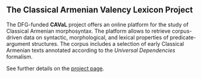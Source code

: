 ## The Classical Armenian Valency Lexicon Project

The DFG-funded **CAVaL** project offers an online platform for the study of Classical Armenian morphosyntax. The platform allows to retrieve corpus-driven data on syntactic, morphological, and lexical properties of predicate-argument structures. The corpus includes a selection of early Classical Armenian texts annotated according to the *Universal Dependencies* formalism.

See further details on the [project page](https://caval.dch.phil-fak.uni-koeln.de/).

